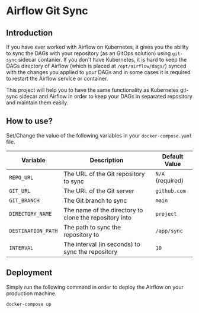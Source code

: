 # Airflow Git Sync

## Introduction
If you have ever worked with Airflow on Kubernetes, it gives you the ability to sync the DAGs with your repository (as an GitOps solution) using `git-sync` sidecar contanier. If you don't have Kubernetes, it is hard to keep the DAGs directory of Airflow (which is placed at `/opt/airflow/dags/`) synced with the changes you applied to your DAGs and in some cases it is required to restart the Airflow service or container.

This project will help you to have the same functionality as Kubernetes git-sync sidecar and Airflow in order to keep your DAGs in separated repository and maintain them easily.

## How to use?
Set/Change the value of the following variables in your `docker-compose.yaml` file.

| Variable | Description | Default Value |
| --- | --- | --- |
| `REPO_URL` | The URL of the Git repository to sync | `N/A` (required) |
| `GIT_URL` | The URL of the Git server | `github.com` |
| `GIT_BRANCH` | The Git branch to sync | `main` |
| `DIRECTORY_NAME` | The name of the directory to clone the repository into | `project` |
| `DESTINATION_PATH` | The path to sync the repository to | `/app/sync` |
| `INTERVAL` | The interval (in seconds) to sync the repository | `10` |

## Deployment
Simply run the following command in order to deploy the Airflow on your production machine.
```
docker-compose up
```